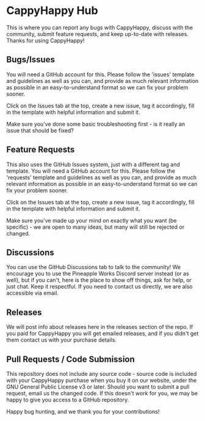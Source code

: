 # CappyHappy Hub

This is where you can report any bugs with CappyHappy, discuss with the community, submit feature requests, and keep up-to-date with releases. Thanks for using CappyHappy!

## Bugs/Issues

You will need a GitHub account for this. Please follow the 'issues' template and guidelines as well as you can, and provide as much relevant information as possible in an easy-to-understand format so we can fix your problem sooner.

Click on the Issues tab at the top, create a new issue, tag it accordingly, fill in the template with helpful information and submit it.

Make sure you've done some basic troubleshooting first - is it really an issue that should be fixed?

## Feature Requests

This also uses the GitHub Issues system, just with a different tag and template. You will need a GitHub account for this. Please follow the 'requests' template and guidelines as well as you can, and provide as much relevant information as possible in an easy-to-understand format so we can fix your problem sooner.

Click on the Issues tab at the top, create a new issue, tag it accordingly, fill in the template with helpful information and submit it.

Make sure you've made up your mind on exactly what you want (be specific) - we are open to many ideas, but many will still be rejected or changed.

## Discussions

You can use the GitHub Discussions tab to talk to the community! We encourage you to use the Pineapple Works Discord server instead (or as well), but if you can't, here is the place to show off things, ask for help, or just chat. Keep it respectful. If you need to contact us directly, we are also accessible via email.

## Releases

We will post info about releases here in the releases section of the repo. If you paid for CappyHappy you will get emailed releases, and if you didn't get them contact us with your purchase details.

## Pull Requests / Code Submission

This repository does not include any source code - source code is included with your CappyHappy purchase when you buy it on our website, under the GNU General Public License v3 or later. Should you want to submit a pull request, email us the changed code. If this doesn't work for you, we may be happy to give you access to a GitHub repository.

Happy bug hunting, and we thank you for your contributions!
